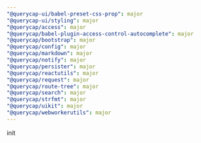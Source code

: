 ```yaml
---
"@querycap-ui/babel-preset-css-prop": major
"@querycap-ui/styling": major
"@querycap/access": major
"@querycap/babel-plugin-access-control-autocomplete": major
"@querycap/bootstrap": major
"@querycap/config": major
"@querycap/markdown": major
"@querycap/notify": major
"@querycap/persister": major
"@querycap/reactutils": major
"@querycap/request": major
"@querycap/route-tree": major
"@querycap/search": major
"@querycap/strfmt": major
"@querycap/uikit": major
"@querycap/webworkerutils": major
---
```


init
